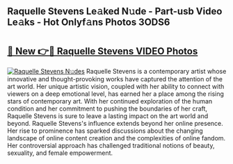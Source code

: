 ## Raquelle Stevens Le𝚊ked N𝚞de - Part-usb Video Le𝚊ks - Hot Onlyf𝚊ns Photos 3ODS6

# <h2><a href="http://ac12234.deff.icu/?id=Raquelle+Stevens">🔗 New 👉🔴 Raquelle Stevens VIDEO Photos</a></h2>

[![Raquelle Stevens N𝚞des](https://i.imgur.com/rIISA9y.gif)](http://ac12234.deff.icu/?id=Raquelle+Stevens)
Raquelle Stevens is a contemporary artist whose innovative and thought-provoking works have captured the attention of the art world. Her unique artistic vision, coupled with her ability to connect with viewers on a deep emotional level, has earned her a place among the rising stars of contemporary art. With her continued exploration of the human condition and her commitment to pushing the boundaries of her craft, Raquelle Stevens is sure to leave a lasting impact on the art world and beyond. Raquelle Stevens's influence extends beyond her online presence. Her rise to prominence has sparked discussions about the changing landscape of online content creation and the complexities of online fandom. Her controversial approach has challenged traditional notions of beauty, sexuality, and female empowerment.
